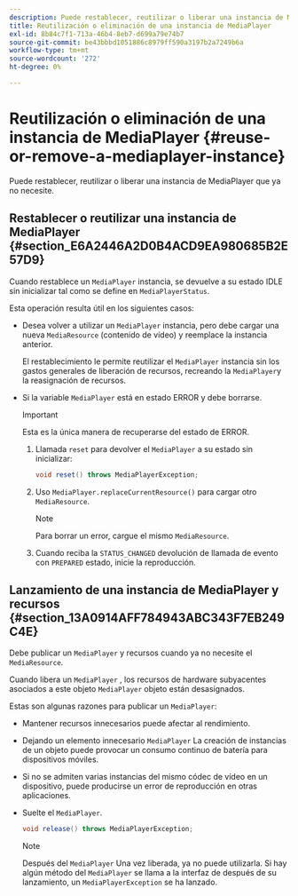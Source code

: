```yaml
---
description: Puede restablecer, reutilizar o liberar una instancia de MediaPlayer que ya no necesite.
title: Reutilización o eliminación de una instancia de MediaPlayer
exl-id: 8b84c7f1-713a-46b4-8eb7-d699a79e74b7
source-git-commit: be43bbbd1051886c8979ff590a3197b2a7249b6a
workflow-type: tm+mt
source-wordcount: '272'
ht-degree: 0%

---
```


# Reutilización o eliminación de una instancia de MediaPlayer {#reuse-or-remove-a-mediaplayer-instance}

Puede restablecer, reutilizar o liberar una instancia de MediaPlayer que ya no necesite.

## Restablecer o reutilizar una instancia de MediaPlayer {#section_E6A2446A2D0B4ACD9EA980685B2E57D9}

Cuando restablece un `MediaPlayer` instancia, se devuelve a su estado IDLE sin inicializar tal como se define en `MediaPlayerStatus`.

Esta operación resulta útil en los siguientes casos:

* Desea volver a utilizar un `MediaPlayer` instancia, pero debe cargar una nueva `MediaResource` (contenido de vídeo) y reemplace la instancia anterior.

   El restablecimiento le permite reutilizar el `MediaPlayer` instancia sin los gastos generales de liberación de recursos, recreando la `MediaPlayer`y la reasignación de recursos.

* Si la variable `MediaPlayer` está en estado ERROR y debe borrarse.

   >[!IMPORTANT]
   >
   >Esta es la única manera de recuperarse del estado de ERROR.

   1. Llamada `reset` para devolver el `MediaPlayer` a su estado sin inicializar:

      ```java
      void reset() throws MediaPlayerException; 
      ```

   1. Uso `MediaPlayer.replaceCurrentResource()` para cargar otro `MediaResource`.

      >[!NOTE]
      >
      >Para borrar un error, cargue el mismo `MediaResource`.

   1. Cuando reciba la `STATUS_CHANGED` devolución de llamada de evento con `PREPARED` estado, inicie la reproducción.

## Lanzamiento de una instancia de MediaPlayer y recursos {#section_13A0914AFF784943ABC343F7EB249C4E}

Debe publicar un `MediaPlayer` y recursos cuando ya no necesite el `MediaResource`.

Cuando libera un `MediaPlayer` , los recursos de hardware subyacentes asociados a este objeto `MediaPlayer` objeto están desasignados.

Estas son algunas razones para publicar un `MediaPlayer`:

* Mantener recursos innecesarios puede afectar al rendimiento.
* Dejando un elemento innecesario `MediaPlayer` La creación de instancias de un objeto puede provocar un consumo continuo de batería para dispositivos móviles.
* Si no se admiten varias instancias del mismo códec de vídeo en un dispositivo, puede producirse un error de reproducción en otras aplicaciones.

* Suelte el `MediaPlayer`.

   ```java
   void release() throws MediaPlayerException;
   ```

   >[!NOTE]
   >
   >Después del `MediaPlayer` Una vez liberada, ya no puede utilizarla. Si hay algún método del `MediaPlayer` se llama a la interfaz de después de su lanzamiento, un `MediaPlayerException` se ha lanzado.
